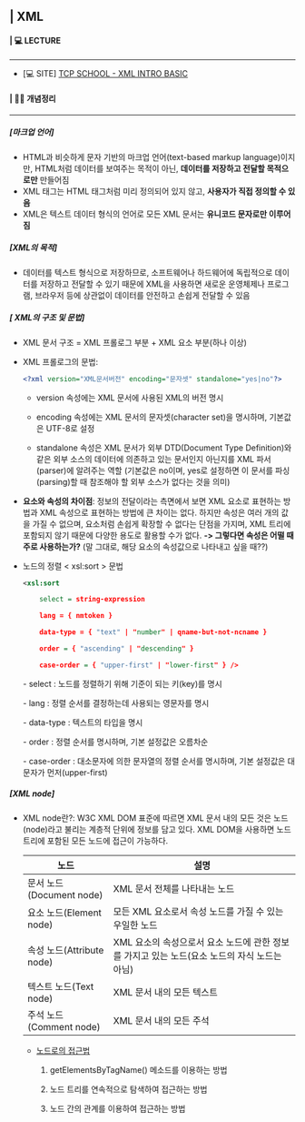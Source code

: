 ## | XML



#### | 💻 LECTURE

--------------------------

- [💻 SITE] [TCP SCHOOL - XML INTRO BASIC](http://tcpschool.com/xml/xml_intro_basic)



#### | 👩‍🏫 개념정리

-------------

##### [마크업 언어]

- HTML과 비슷하게 문자 기반의 마크업 언어(text-based markup language)이지만, HTML처럼 데이터를 보여주는 목적이 아닌, **데이터를 저장하고 전달할 목적으로만** 만들어짐
- XML 태그는 HTML 태그처럼 미리 정의되어 있지 않고, **사용자가 직접 정의할 수 있음**
- XML은 텍스트 데이터 형식의 언어로 모든 XML 문서는 **유니코드 문자로만 이루어짐**



##### [XML의 목적]

- 데이터를 텍스트 형식으로 저장하므로, 소프트웨어나 하드웨어에 독립적으로 데이터를 저장하고 전달할 수 있기 때문에 XML을 사용하면 새로운 운영체제나 프로그램, 브라우저 등에 상관없이 데이터를 안전하고 손쉽게 전달할 수 있음



##### [ XML의 구조 및 문법]

- XML 문서 구조 = XML 프롤로그 부분 + XML 요소 부분(하나 이상)

- XML 프롤로그의 문법:

  ```xml
  <?xml version="XML문서버전" encoding="문자셋" standalone="yes|no"?>
  ```

  - version 속성에는 XML 문서에 사용된 XML의 버전 명시

  - encoding 속성에는 XML 문서의 문자셋(character set)을 명시하며, 기본값은 UTF-8로 설정
  - standalone 속성은 XML 문서가 외부 DTD(Document Type Definition)와 같은 외부 소스의 데이터에 의존하고 있는 문서인지 아닌지를 XML 파서(parser)에 알려주는 역할 (기본값은 no이며, yes로 설정하면 이 문서를 파싱(parsing)할 때 참조해야 할 외부 소스가 없다는 것을 의미)

- **요소와 속성의 차이점**: 정보의 전달이라는 측면에서 보면 XML 요소로 표현하는 방법과 XML 속성으로 표현하는 방법에 큰 차이는 없다. 하지만 속성은 여러 개의 값을 가질 수 없으며, 요소처럼 손쉽게 확장할 수 없다는 단점을 가지며, XML 트리에 포함되지 않기 때문에 다양한 용도로 활용할 수가 없다. **-> 그렇다면 속성은 어떨 때 주로 사용하는가?** (말 그대로, 해당 요소의 속성값으로 나타내고 싶을 때??)

- 노드의 정렬  < xsl:sort > 문법

  ```xml
  <xsl:sort
  
      select = string-expression
  
      lang = { nmtoken }
  
      data-type = { "text" | "number" | qname-but-not-ncname }
  
      order = { "ascending" | "descending" }
  
      case-order = { "upper-first" | "lower-first" } />
  ```

   \- select : 노드를 정렬하기 위해 기준이 되는 키(key)를 명시

   \- lang : 정렬 순서를 결정하는데 사용되는 영문자를 명시

   \- data-type : 텍스트의 타입을 명시

   \- order : 정렬 순서를 명시하며, 기본 설정값은 오름차순

   \- case-order : 대소문자에 의한 문자열의 정렬 순서를 명시하며, 기본 설정값은 대문자가 먼저(upper-first)



##### [XML node]

- XML node란?: W3C XML DOM 표준에 따르면 XML 문서 내의 모든 것은 노드(node)라고 불리는 계층적 단위에 정보를 담고 있다. XML DOM을 사용하면 노드 트리에 포함된 모든 노드에 접근이 가능하다.

  | 노드                      | 설명                                                         |
  | ------------------------- | ------------------------------------------------------------ |
  | 문서 노드(Document node)  | XML 문서 전체를 나타내는 노드                                |
  | 요소 노드(Element node)   | 모든 XML 요소로서 속성 노드를 가질 수 있는 우일한 노드       |
  | 속성 노드(Attribute node) | XML 요소의 속성으로서 요소 노드에 관한 정보를 가지고 있는 노드(요소 노드의 자식 노드는 아님) |
  | 텍스트 노드(Text node)    | XML 문서 내의 모든 텍스트                                    |
  | 주석 노드(Comment node)   | XML 문서 내의 모든 주석                                      |

  - [노드로의 접근법](http://tcpschool.com/xml/xml_dom_nodeAccess)
    1. getElementsByTagName() 메소드를 이용하는 방법

    2. 노드 트리를 연속적으로 탐색하여 접근하는 방법

    3. 노드 간의 관계를 이용하여 접근하는 방법